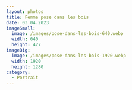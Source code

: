 ```yaml
---
layout: photos
title: Femme pose dans les bois
date: 03.04.2023
imageSmall:
  image: /images/pose-dans-les-bois-640.webp
  width: 640
  height: 427
imageBig:
  image: /images/pose-dans-les-bois-1920.webp
  width: 1920
  height: 1280
category:
  - Portrait
---
```

